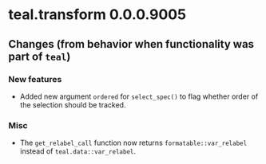 # teal.transform 0.0.0.9005

## Changes (from behavior when functionality was part of `teal`)

### New features
* Added new argument `ordered` for `select_spec()` to flag whether order of the selection should be tracked.

### Misc
* The `get_relabel_call` function now returns `formatable::var_relabel` instead of `teal.data::var_relabel`.
